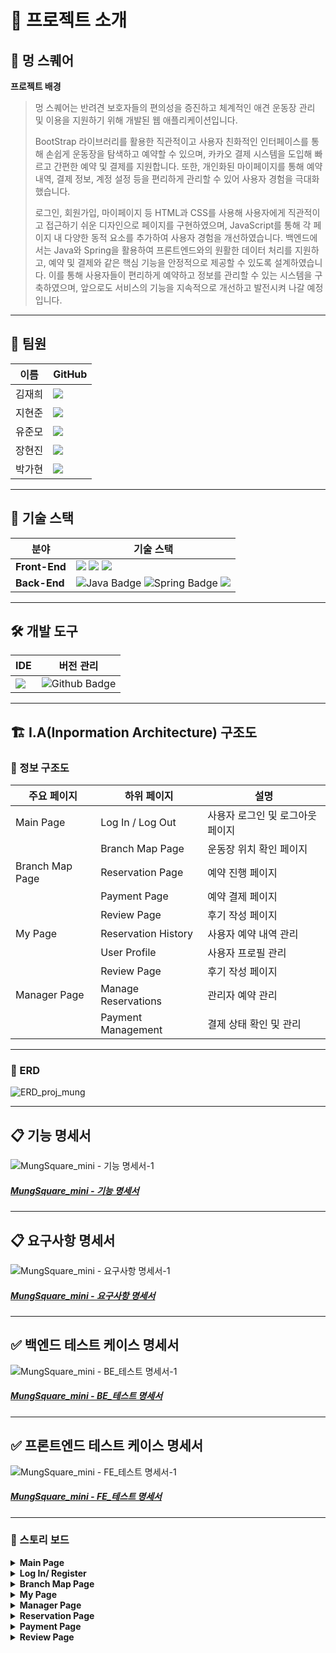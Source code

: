 
# 📖 프로젝트 소개

## 🌟 멍 스퀘어

**프로젝트 배경**
> 멍 스퀘어는 반려견 보호자들의 편의성을 증진하고 체계적인 애견 운동장 관리 및 이용을 지원하기 위해 개발된 웹 애플리케이션입니다.
>
> BootStrap 라이브러리를 활용한 직관적이고 사용자 친화적인 인터페이스를 통해 손쉽게 운동장을 탐색하고 예약할 수 있으며, 카카오 결제 시스템을 도입해 빠르고 간편한 예약 및 결제를 지원합니다. 또한, 개인화된 마이페이지를 통해 예약 내역, 결제 정보, 계정 설정 등을 편리하게 관리할 수 있어 사용자 경험을 극대화했습니다.
>
> 로그인, 회원가입, 마이페이지 등 HTML과 CSS를 사용해 사용자에게 직관적이고 접근하기 쉬운 디자인으로 페이지를 구현하였으며, JavaScript를 통해 각 페이지 내 다양한 동적 요소를 추가하여 사용자 경험을 개선하였습니다. 백엔드에서는 Java와 Spring을 활용하여 프론트엔드와의 원활한 데이터 처리를 지원하고, 예약 및 결제와 같은 핵심 기능을 안정적으로 제공할 수 있도록 설계하였습니다. 이를 통해 사용자들이 편리하게 예약하고 정보를 관리할 수 있는 시스템을 구축하였으며, 앞으로도 서비스의 기능을 지속적으로 개선하고 발전시켜 나갈 예정입니다.

---

## 👥 팀원
| 이름       | GitHub                                  |
|------------|-----------------------------------------|
| 김재희     | [<img src="https://img.shields.io/badge/Github-Link-181717?logo=Github">](https://github.com/jahee24) |
| 지현준     | [<img src="https://img.shields.io/badge/Github-Link-181717?logo=Github">](https://github.com/mini-xi) |
| 유준모     | [<img src="https://img.shields.io/badge/Github-Link-181717?logo=Github">](https://github.com/mini-xi) |
| 장현진     | [<img src="https://img.shields.io/badge/Github-Link-181717?logo=Github">](https://github.com/CoderJDan) |
| 박가현     | [<img src="https://img.shields.io/badge/Github-Link-181717?logo=Github">](https://github.com/mini-xi) |

---

## 🔧 기술 스택
| 분야          | 기술 스택                |
|---------------|--------------------------|
| **Front-End** | <img src="https://img.shields.io/badge/HTML-E34F26?style=for-the-badge&logo=HTML5&logoColor=white"> <img src="https://img.shields.io/badge/CSS-1572B6?style=for-the-badge&logo=CSS3&logoColor=white"> <img src="https://img.shields.io/badge/JavaScript-F7DE1E?style=for-the-badge&logo=JavaScript&logoColor=white"> |
| **Back-End**     | <img src="https://img.shields.io/badge/Java-007396?style=for-the-badge&amp;logo=Java&amp;logoColor=white" alt="Java Badge"/> <img src="https://img.shields.io/badge/Spring-6DB33F?style=for-the-badge&amp;logo=Spring&amp;logoColor=white" alt="Spring Badge" /> <img src="https://img.shields.io/badge/MySQL-4479A1?style=for-the-badge&amp;logo=MySQL&logoColor=white"/> |

---

## 🛠️ 개발 도구
| IDE          | 버전 관리                |
|---------------|--------------------------|
| <img src="https://img.shields.io/badge/IntelliJ IDEA-000000?style=for-the-badge&logo=IntelliJ IDEA&logoColor=white"> | <img src="https://img.shields.io/badge/Github-181717?style=for-the-badge&amp;logo=Github&amp;logoColor=white" alt="Github Badge" /> |

---

## 🏗️ I.A(Inpormation Architecture) 구조도
### 📌 정보 구조도
| 주요 페이지          | 하위 페이지                | 설명                               |
|---------------------|---------------------------|------------------------------------|
| Main Page           | Log In / Log Out          | 사용자 로그인 및 로그아웃 페이지  |
|                     | Branch Map Page           | 운동장 위치 확인 페이지           |
| Branch Map Page     | Reservation Page          | 예약 진행 페이지                  |
|                     | Payment Page              | 예약 결제 페이지                   |
|                     | Review Page               | 후기 작성 페이지                   |
| My Page             | Reservation History       | 사용자 예약 내역 관리             |
|                     | User Profile              | 사용자 프로필 관리                |
|                     | Review Page               | 후기 작성 페이지                   |
| Manager Page        | Manage Reservations       | 관리자 예약 관리                  |
|                     | Payment Management        | 결제 상태 확인 및 관리            |

---
### 📌 ERD
![ERD_proj_mung](https://github.com/user-attachments/assets/3ad41c78-b320-4486-aa43-021fd83f2345)

---

## 📋 기능 명세서
![MungSquare_mini - 기능 명세서-1](https://github.com/user-attachments/assets/4065e587-8251-4141-bdd1-c1da0814de4a)

##### [MungSquare_mini - 기능 명세서](https://docs.google.com/spreadsheets/d/e/2PACX-1vSWoHA4nmU86HYttUlFMYSAqTCfjeqHoQ6vAlKPMWjt0p00xv-XVWKRyiy-sP5wllB-TiiIqHtplwGy/pubhtml?gid=1406005631&single=true)

---

## 📋 요구사항 명세서
![MungSquare_mini - 요구사항 명세서-1](https://github.com/user-attachments/assets/f3878c88-b30b-44d6-80fd-0e63f32215a8)

##### [MungSquare_mini - 요구사항 명세서](https://docs.google.com/spreadsheets/d/e/2PACX-1vSWoHA4nmU86HYttUlFMYSAqTCfjeqHoQ6vAlKPMWjt0p00xv-XVWKRyiy-sP5wllB-TiiIqHtplwGy/pubhtml?gid=0&single=true)

---

## ✅ 백엔드 테스트 케이스 명세서
![MungSquare_mini - BE_테스트 명세서-1](https://github.com/user-attachments/assets/af4ac3ee-f25f-4d21-b03a-5fcc9607fe1b)


##### [MungSquare_mini - BE_테스트 명세서](https://docs.google.com/spreadsheets/d/e/2PACX-1vSWoHA4nmU86HYttUlFMYSAqTCfjeqHoQ6vAlKPMWjt0p00xv-XVWKRyiy-sP5wllB-TiiIqHtplwGy/pubhtml?gid=925008306&single=true)

---
## ✅ 프론트엔드 테스트 케이스 명세서
![MungSquare_mini - FE_테스트 명세서-1](https://github.com/user-attachments/assets/8c3a3d38-4958-46c0-86f2-fa98e27de233)

##### [MungSquare_mini - FE_테스트 명세서](https://docs.google.com/spreadsheets/d/e/2PACX-1vSWoHA4nmU86HYttUlFMYSAqTCfjeqHoQ6vAlKPMWjt0p00xv-XVWKRyiy-sP5wllB-TiiIqHtplwGy/pubhtml?gid=1708611788&single=true)

---
### 📌 스토리 보드
   <details>
      <summary><b>Main Page</b>
      </summary>
      [MungSquare_메인페이지](https://github.com/user-attachments/assets/5023721f-a42b-4dd9-a21f-f35e84f0b0af)
   </details>
   <details>
      <summary><b>Log In/ Register</b></summary>
     ![MungSquare_로그인/회원가입](https://github.com/user-attachments/assets/9b1f24c4-d18f-4eee-85c0-2f82772f4f30)
 </details>
   <details>
      <summary><b>Branch Map Page</b></summary>
     ![MungSquare_맵](https://github.com/user-attachments/assets/b0e4c168-2ecf-4329-a539-30995b1cccf3)
 </details>
   <details>
      <summary><b>My Page</b></summary>
      ![MungSquare_마이페이지](https://github.com/user-attachments/assets/8aff7814-d974-401f-aed6-d0586c8af235)
   </details>
   <details>
      <summary><b>Manager Page</b></summary>
      ![MungSquare_관리자페이지](https://github.com/user-attachments/assets/912d8595-a8c8-4820-ad13-959f99cd7a9a)
   </details>
   <details>
      <summary><b>Reservation Page</b></summary>
      ![MungSquare_예약](https://github.com/user-attachments/assets/024b9da2-a413-4e56-a025-4a9129363b08)
   </details>
   <details>
      <summary><b>Payment Page</b></summary>
     ![MungSquare_결제](https://github.com/user-attachments/assets/ba2b2909-77da-45fc-8e69-7d8102a98f96)
 </details>
   <details>
      <summary><b>Review Page</b></summary>
      ![MungSquare_리뷰](https://github.com/user-attachments/assets/e14e27f8-c20b-4d24-8d53-d71efa9c347c)
   </details>
   
